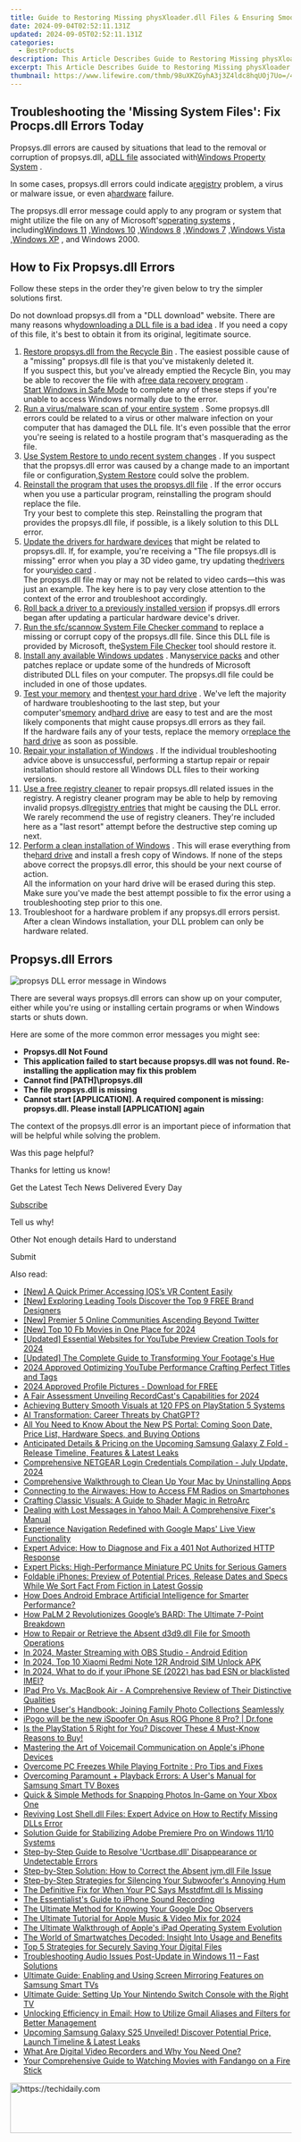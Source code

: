 ```yaml
---
title: Guide to Restoring Missing physXloader.dll Files & Ensuring Smooth Gaming Performance
date: 2024-09-04T02:52:11.131Z
updated: 2024-09-05T02:52:11.131Z
categories:
  - BestProducts
description: This Article Describes Guide to Restoring Missing physXloader.dll Files & Ensuring Smooth Gaming Performance
excerpt: This Article Describes Guide to Restoring Missing physXloader.dll Files & Ensuring Smooth Gaming Performance
thumbnail: https://www.lifewire.com/thmb/98uXKZGyhA3j3Z4ldc8hqUOj7Uo=/400x300/filters:no_upscale():max_bytes(150000):strip_icc():format(webp)/physxloader-dll-error-071b929286084f269c0ef0d403084f57.jpg
---
```


## Troubleshooting the 'Missing System Files': Fix Procps.dll Errors Today
 Propsys.dll errors are caused by situations that lead to the removal or corruption of propsys.dll, a[DLL file](https://www.lifewire.com/what-is-a-dll-file-2625852) associated with[Windows Property System](https://learn.microsoft.com/en-us/windows/win32/api/%5Fproperties/) .

 In some cases, propsys.dll errors could indicate a[registry](https://www.lifewire.com/windows-registry-2625992) problem, a virus or malware issue, or even a[hardware](https://www.lifewire.com/computer-hardware-2625895) failure.

 The propsys.dll error message could apply to any program or system that might utilize the file on any of Microsoft's[operating systems](https://www.lifewire.com/operating-systems-2625912) , including[Windows 11](https://www.lifewire.com/windows-11-5188930) ,[Windows 10](https://www.lifewire.com/windows-10-2626217) ,[Windows 8](https://www.lifewire.com/windows-8-2626235) ,[Windows 7](https://www.lifewire.com/windows-7-2626265) ,[Windows Vista](https://www.lifewire.com/windows-vista-2626311) ,[Windows XP](https://www.lifewire.com/windows-xp-2626354) , and Windows 2000.

## How to Fix Propsys.dll Errors

 Follow these steps in the order they're given below to try the simpler solutions first.

 Do not download propsys.dll from a "DLL download" website. There are many reasons why[downloading a DLL file is a bad idea](https://www.lifewire.com/important-reasons-not-to-download-dll-files-2624455) . If you need a copy of this file, it's best to obtain it from its original, legitimate source.

1. [Restore propsys.dll from the Recycle Bin](https://www.lifewire.com/how-to-restore-deleted-files-from-the-recycle-bin-2624515) . The easiest possible cause of a "missing" propsys.dll file is that you've mistakenly deleted it.  
 If you suspect this, but you've already emptied the Recycle Bin, you may be able to recover the file with a[free data recovery program](https://www.lifewire.com/free-data-recovery-software-tools-2622893) .  
[Start Windows in Safe Mode](https://www.lifewire.com/how-do-i-start-windows-in-safe-mode-2624480) to complete any of these steps if you're unable to access Windows normally due to the error.
2. [Run a virus/malware scan of your entire system](https://www.lifewire.com/properly-scan-your-computer-for-viruses-and-other-malware-2624526) . Some propsys.dll errors could be related to a virus or other malware infection on your computer that has damaged the DLL file. It's even possible that the error you're seeing is related to a hostile program that's masquerading as the file.
3. [Use System Restore to undo recent system changes](https://www.lifewire.com/how-to-use-system-restore-in-windows-2626131) . If you suspect that the propsys.dll error was caused by a change made to an important file or configuration,[System Restore](https://www.lifewire.com/what-is-system-restore-2626022) could solve the problem.
4. [Reinstall the program that uses the propsys.dll file](https://www.lifewire.com/what-is-the-proper-way-to-reinstall-a-software-program-2624478) . If the error occurs when you use a particular program, reinstalling the program should replace the file.  
 Try your best to complete this step. Reinstalling the program that provides the propsys.dll file, if possible, is a likely solution to this DLL error.
5. [Update the drivers for hardware devices](https://www.lifewire.com/how-to-update-drivers-in-windows-2619214) that might be related to propsys.dll. If, for example, you're receiving a "The file propsys.dll is missing" error when you play a 3D video game, try updating the[drivers](https://www.lifewire.com/what-is-a-device-driver-2625796) for your[video card](https://www.lifewire.com/what-is-a-video-card-2618161) .  
 The propsys.dll file may or may not be related to video cards—this was just an example. The key here is to pay very close attention to the context of the error and troubleshoot accordingly.
6. [Roll back a driver to a previously installed version](https://www.lifewire.com/how-to-roll-back-a-driver-in-windows-2619217) if propsys.dll errors began after updating a particular hardware device's driver.
7. [Run the sfc/scannow System File Checker command](https://www.lifewire.com/how-to-use-sfc-scannow-to-repair-windows-system-files-2626161) to replace a missing or corrupt copy of the propsys.dll file. Since this DLL file is provided by Microsoft, the[System File Checker](https://www.lifewire.com/sfc-command-system-file-checker-2626020) tool should restore it.
8. [Install any available Windows updates](https://www.lifewire.com/how-to-check-for-install-windows-updates-2624596) . Many[service packs](https://www.lifewire.com/what-is-a-service-pack-2626010) and other patches replace or update some of the hundreds of Microsoft distributed DLL files on your computer. The propsys.dll file could be included in one of those updates.
9. [Test your memory](https://www.lifewire.com/free-memory-test-programs-2626178) and then[test your hard drive](https://www.lifewire.com/free-hard-drive-testing-programs-2626183) . We've left the majority of hardware troubleshooting to the last step, but your computer's[memory](https://www.lifewire.com/what-is-random-access-memory-ram-2618159) and[hard drive](https://www.lifewire.com/what-is-a-hard-disk-drive-2618152) are easy to test and are the most likely components that might cause propsys.dll errors as they fail.  
 If the hardware fails any of your tests, replace the memory or[replace the hard drive](https://www.lifewire.com/how-to-replace-a-hard-drive-2626200) as soon as possible.
10. [Repair your installation of Windows](https://www.lifewire.com/how-do-i-automatically-repair-windows-problems-2624907) . If the individual troubleshooting advice above is unsuccessful, performing a startup repair or repair installation should restore all Windows DLL files to their working versions.
11. [Use a free registry cleaner](https://www.lifewire.com/free-registry-cleaners-2626176) to repair propsys.dll related issues in the registry. A registry cleaner program may be able to help by removing invalid propsys.dll[registry entries](https://www.lifewire.com/what-is-a-registry-key-2625999) that might be causing the DLL error.  
 We rarely recommend the use of registry cleaners. They're included here as a "last resort" attempt before the destructive step coming up next.
12. [Perform a clean installation of Windows](https://www.lifewire.com/how-to-clean-install-windows-2624904) . This will erase everything from the[hard drive](https://www.lifewire.com/what-is-a-hard-disk-drive-2618152) and install a fresh copy of Windows. If none of the steps above correct the propsys.dll error, this should be your next course of action.  
 All the information on your hard drive will be erased during this step. Make sure you've made the best attempt possible to fix the error using a troubleshooting step prior to this one.
13. Troubleshoot for a hardware problem if any propsys.dll errors persist. After a clean Windows installation, your DLL problem can only be hardware related.

## Propsys.dll Errors

![propsys DLL error message in Windows](https://www.lifewire.com/thmb/azydO7i7OyBn-L6my-fadrGHLe8=/1500x0/filters:no_upscale():max_bytes(150000):strip_icc():format(webp)/propsys-dll-error-message-5aeb4dedba61770036a38da4.png)

 There are several ways propsys.dll errors can show up on your computer, either while you're using or installing certain programs or when Windows starts or shuts down.

 Here are some of the more common error messages you might see:

* **Propsys.dll Not Found**
* **This application failed to start because propsys.dll was not found. Re-installing the application may fix this problem**
* **Cannot find \[PATH\]\\propsys.dll**
* **The file propsys.dll is missing**
* **Cannot start \[APPLICATION\]. A required component is missing: propsys.dll. Please install \[APPLICATION\] again**

 The context of the propsys.dll error is an important piece of information that will be helpful while solving the problem.

Was this page helpful?

Thanks for letting us know!

 Get the Latest Tech News Delivered Every Day

[Subscribe](https://www.lifewire.com/#)

Tell us why!

 Other  Not enough details  Hard to understand

 Submit

<ins class="adsbygoogle"
     style="display:block"
     data-ad-format="autorelaxed"
     data-ad-client="ca-pub-7571918770474297"
     data-ad-slot="1223367746"></ins>



<ins class="adsbygoogle"
     style="display:block"
     data-ad-client="ca-pub-7571918770474297"
     data-ad-slot="8358498916"
     data-ad-format="auto"
     data-full-width-responsive="true"></ins>

<span class="atpl-alsoreadstyle">Also read:</span>
<div><ul>
<li><a href="https://extra-hints.techidaily.com/new-a-quick-primer-accessing-ioss-vr-content-easily/"><u>[New] A Quick Primer  Accessing IOS’s VR Content Easily</u></a></li>
<li><a href="https://youtube-stream.techidaily.com/new-exploring-leading-tools-discover-the-top-9-free-brand-designers/"><u>[New] Exploring Leading Tools  Discover the Top 9 FREE Brand Designers</u></a></li>
<li><a href="https://twitter-videos.techidaily.com/new-premier-5-online-communities-ascending-beyond-twitter/"><u>[New] Premier 5 Online Communities Ascending Beyond Twitter</u></a></li>
<li><a href="https://facebook-video-content.techidaily.com/new-top-10-fb-movies-in-one-place-for-2024/"><u>[New] Top 10 Fb Movies in One Place for 2024</u></a></li>
<li><a href="https://youtube-data.techidaily.com/ed-essential-websites-for-youtube-preview-creation-tools-for-2024/"><u>[Updated] Essential Websites for YouTube Preview Creation Tools for 2024</u></a></li>
<li><a href="https://some-skills.techidaily.com/updated-the-complete-guide-to-transforming-your-footages-hue/"><u>[Updated] The Complete Guide to Transforming Your Footage's Hue</u></a></li>
<li><a href="https://youtube-help.techidaily.com/2024-approved-optimizing-youtube-performance-crafting-perfect-titles-and-tags/"><u>2024 Approved  Optimizing YouTube Performance  Crafting Perfect Titles and Tags</u></a></li>
<li><a href="https://youtube-stream.techidaily.com/2024-approved-profile-pictures-download-for-free/"><u>2024 Approved  Profile Pictures - Download for FREE</u></a></li>
<li><a href="https://desktop-recording.techidaily.com/a-fair-assessment-unveiling-recordcasts-capabilities-for-2024/"><u>A Fair Assessment  Unveiling RecordCast's Capabilities for 2024</u></a></li>
<li><a href="https://tech-recovery.techidaily.com/achieving-buttery-smooth-visuals-at-120-fps-on-playstation-5-systems/"><u>Achieving Buttery Smooth Visuals at 120 FPS on PlayStation 5 Systems</u></a></li>
<li><a href="https://tech-savvy.techidaily.com/ai-transformation-career-threats-by-chatgpt/"><u>AI Transformation: Career Threats by ChatGPT?</u></a></li>
<li><a href="https://tech-recovery.techidaily.com/all-you-need-to-know-about-the-new-ps-portal-coming-soon-date-price-list-hardware-specs-and-buying-options/"><u>All You Need to Know About the New PS Portal: Coming Soon Date, Price List, Hardware Specs, and Buying Options</u></a></li>
<li><a href="https://tech-recovery.techidaily.com/anticipated-details-and-pricing-on-the-upcoming-samsung-galaxy-z-fold-release-timeline-features-and-latest-leaks/"><u>Anticipated Details & Pricing on the Upcoming Samsung Galaxy Z Fold - Release Timeline, Features & Latest Leaks</u></a></li>
<li><a href="https://tech-recovery.techidaily.com/comprehensive-netgear-login-credentials-compilation-july-update-2024/"><u>Comprehensive NETGEAR Login Credentials Compilation - July Update, 2024</u></a></li>
<li><a href="https://tech-recovery.techidaily.com/comprehensive-walkthrough-to-clean-up-your-mac-by-uninstalling-apps/"><u>Comprehensive Walkthrough to Clean Up Your Mac by Uninstalling Apps</u></a></li>
<li><a href="https://tech-recovery.techidaily.com/connecting-to-the-airwaves-how-to-access-fm-radios-on-smartphones/"><u>Connecting to the Airwaves: How to Access FM Radios on Smartphones</u></a></li>
<li><a href="https://windows11.techidaily.com/crafting-classic-visuals-a-guide-to-shader-magic-in-retroarc/"><u>Crafting Classic Visuals: A Guide to Shader Magic in RetroArc</u></a></li>
<li><a href="https://tech-recovery.techidaily.com/dealing-with-lost-messages-in-yahoo-mail-a-comprehensive-fixers-manual/"><u>Dealing with Lost Messages in Yahoo Mail: A Comprehensive Fixer's Manual</u></a></li>
<li><a href="https://tech-recovery.techidaily.com/experience-navigation-redefined-with-google-maps-live-view-functionality/"><u>Experience Navigation Redefined with Google Maps' Live View Functionality</u></a></li>
<li><a href="https://tech-recovery.techidaily.com/expert-advice-how-to-diagnose-and-fix-a-401-not-authorized-http-response/"><u>Expert Advice: How to Diagnose and Fix a 401 Not Authorized HTTP Response</u></a></li>
<li><a href="https://tech-recovery.techidaily.com/expert-picks-high-performance-miniature-pc-units-for-serious-gamers/"><u>Expert Picks: High-Performance Miniature PC Units for Serious Gamers</u></a></li>
<li><a href="https://tech-recovery.techidaily.com/foldable-iphones-preview-of-potential-prices-release-dates-and-specs-while-we-sort-fact-from-fiction-in-latest-gossip/"><u>Foldable iPhones: Preview of Potential Prices, Release Dates and Specs While We Sort Fact From Fiction in Latest Gossip</u></a></li>
<li><a href="https://tech-recovery.techidaily.com/how-does-android-embrace-artificial-intelligence-for-smarter-performance/"><u>How Does Android Embrace Artificial Intelligence for Smarter Performance?</u></a></li>
<li><a href="https://tech-revival.techidaily.com/how-palm-2-revolutionizes-googles-bard-the-ultimate-7-point-breakdown/"><u>How PaLM 2 Revolutionizes Google’s BARD: The Ultimate 7-Point Breakdown</u></a></li>
<li><a href="https://tech-recovery.techidaily.com/how-to-repair-or-retrieve-the-absent-d3d9dll-file-for-smooth-operations/"><u>How to Repair or Retrieve the Absent d3d9.dll File for Smooth Operations</u></a></li>
<li><a href="https://video-capture.techidaily.com/in-2024-master-streaming-with-obs-studio-android-edition/"><u>In 2024, Master Streaming with OBS Studio - Android Edition</u></a></li>
<li><a href="https://sim-unlock.techidaily.com/in-2024-top-10-xiaomi-redmi-note-12r-android-sim-unlock-apk-by-drfone-android/"><u>In 2024, Top 10 Xiaomi Redmi Note 12R Android SIM Unlock APK</u></a></li>
<li><a href="https://sim-unlock.techidaily.com/in-2024-what-to-do-if-your-iphone-se-2022-has-bad-esn-or-blacklisted-imei-by-drfone-ios/"><u>In 2024, What to do if your iPhone SE (2022) has bad ESN or blacklisted IMEI?</u></a></li>
<li><a href="https://tech-recovery.techidaily.com/ipad-pro-vs-macbook-air-a-comprehensive-review-of-their-distinctive-qualities/"><u>IPad Pro Vs. MacBook Air - A Comprehensive Review of Their Distinctive Qualities</u></a></li>
<li><a href="https://tech-recovery.techidaily.com/iphone-users-handbook-joining-family-photo-collections-seamlessly/"><u>IPhone User's Handbook: Joining Family Photo Collections Seamlessly</u></a></li>
<li><a href="https://android-pokemon-go.techidaily.com/ipogo-will-be-the-new-ispoofer-on-asus-rog-phone-8-pro-drfone-by-drfone-virtual-android/"><u>iPogo will be the new iSpoofer On Asus ROG Phone 8 Pro? | Dr.fone</u></a></li>
<li><a href="https://tech-recovery.techidaily.com/is-the-playstation-5-right-for-you-discover-these-4-must-know-reasons-to-buy/"><u>Is the PlayStation 5 Right for You? Discover These 4 Must-Know Reasons to Buy!</u></a></li>
<li><a href="https://tech-recovery.techidaily.com/mastering-the-art-of-voicemail-communication-on-apples-iphone-devices/"><u>Mastering the Art of Voicemail Communication on Apple's iPhone Devices</u></a></li>
<li><a href="https://win-blog.techidaily.com/overcome-pc-freezes-while-playing-fortnite-pro-tips-and-fixes/"><u>Overcome PC Freezes While Playing Fortnite : Pro Tips and Fixes</u></a></li>
<li><a href="https://tech-recovery.techidaily.com/overcoming-paramount-plus-playback-errors-a-users-manual-for-samsung-smart-tv-boxes/"><u>Overcoming Paramount + Playback Errors: A User's Manual for Samsung Smart TV Boxes</u></a></li>
<li><a href="https://tech-recovery.techidaily.com/quick-and-simple-methods-for-snapping-photos-in-game-on-your-xbox-one/"><u>Quick & Simple Methods for Snapping Photos In-Game on Your Xbox One</u></a></li>
<li><a href="https://tech-recovery.techidaily.com/reviving-lost-shelldll-files-expert-advice-on-how-to-rectify-missing-dlls-error/"><u>Reviving Lost Shell.dll Files: Expert Advice on How to Rectify Missing DLLs Error</u></a></li>
<li><a href="https://win-answers.techidaily.com/solution-guide-for-stabilizing-adobe-premiere-pro-on-windows-1110-systems/"><u>Solution Guide for Stabilizing Adobe Premiere Pro on Windows 11/10 Systems</u></a></li>
<li><a href="https://tech-recovery.techidaily.com/step-by-step-guide-to-resolve-ucrtbasedll-disappearance-or-undetectable-errors/"><u>Step-by-Step Guide to Resolve 'Ucrtbase.dll' Disappearance or Undetectable Errors</u></a></li>
<li><a href="https://tech-recovery.techidaily.com/step-by-step-solution-how-to-correct-the-absent-jvmdll-file-issue/"><u>Step-by-Step Solution: How to Correct the Absent jvm.dll File Issue</u></a></li>
<li><a href="https://tech-recovery.techidaily.com/step-by-step-strategies-for-silencing-your-subwoofers-annoying-hum/"><u>Step-by-Step Strategies for Silencing Your Subwoofer's Annoying Hum</u></a></li>
<li><a href="https://tech-recovery.techidaily.com/the-definitive-fix-for-when-your-pc-says-msstdfmtdll-is-missing/"><u>The Definitive Fix for When Your PC Says Msstdfmt.dll Is Missing</u></a></li>
<li><a href="https://screen-capture.techidaily.com/the-essentialists-guide-to-iphone-sound-recording/"><u>The Essentialist's Guide to iPhone Sound Recording</u></a></li>
<li><a href="https://tech-recovery.techidaily.com/the-ultimate-method-for-knowing-your-google-doc-observers/"><u>The Ultimate Method for Knowing Your Google Doc Observers</u></a></li>
<li><a href="https://some-approaches.techidaily.com/the-ultimate-tutorial-for-apple-music-and-video-mix-for-2024/"><u>The Ultimate Tutorial for Apple Music & Video Mix for 2024</u></a></li>
<li><a href="https://techno-recovery.techidaily.com/the-ultimate-walkthrough-of-apples-ipad-operating-system-evolution/"><u>The Ultimate Walkthrough of Apple's iPad Operating System Evolution</u></a></li>
<li><a href="https://tech-recovery.techidaily.com/the-world-of-smartwatches-decoded-insight-into-usage-and-benefits/"><u>The World of Smartwatches Decoded: Insight Into Usage and Benefits</u></a></li>
<li><a href="https://tech-recovery.techidaily.com/top-5-strategies-for-securely-saving-your-digital-files/"><u>Top 5 Strategies for Securely Saving Your Digital Files</u></a></li>
<li><a href="https://sound-issues.techidaily.com/1723015367066-troubleshooting-audio-issues-post-update-in-windows-11-fast-solutions/"><u>Troubleshooting Audio Issues Post-Update in Windows 11 – Fast Solutions</u></a></li>
<li><a href="https://tech-recovery.techidaily.com/ultimate-guide-enabling-and-using-screen-mirroring-features-on-samsung-smart-tvs/"><u>Ultimate Guide: Enabling and Using Screen Mirroring Features on Samsung Smart TVs</u></a></li>
<li><a href="https://tech-recovery.techidaily.com/ultimate-guide-setting-up-your-nintendo-switch-console-with-the-right-tv/"><u>Ultimate Guide: Setting Up Your Nintendo Switch Console with the Right TV</u></a></li>
<li><a href="https://tech-recovery.techidaily.com/unlocking-efficiency-in-email-how-to-utilize-gmail-aliases-and-filters-for-better-management/"><u>Unlocking Efficiency in Email: How to Utilize Gmail Aliases and Filters for Better Management</u></a></li>
<li><a href="https://tech-recovery.techidaily.com/1722900382687-upcoming-samsung-galaxy-s25-unveiled-discover-potential-price-launch-timeline-and-latest-leaks/"><u>Upcoming Samsung Galaxy S25 Unveiled! Discover Potential Price, Launch Timeline & Latest Leaks</u></a></li>
<li><a href="https://tech-recovery.techidaily.com/what-are-digital-video-recorders-and-why-you-need-one/"><u>What Are Digital Video Recorders and Why You Need One?</u></a></li>
<li><a href="https://tech-recovery.techidaily.com/your-comprehensive-guide-to-watching-movies-with-fandango-on-a-fire-stick/"><u>Your Comprehensive Guide to Watching Movies with Fandango on a Fire Stick</u></a></li>
</ul></div>

<!-- affiliate ads begin -->
<a href="https://appsumo.8odi.net/c/5597632/2087409/7443" target="_top" id="2087409">
  <img src="//a.impactradius-go.com/display-ad/7443-2087409" border="0" alt="https://techidaily.com" width="728" height="90"/>
</a>
<img height="0" width="0" src="https://appsumo.8odi.net/i/5597632/2087409/7443" style="position:absolute;visibility:hidden;" border="0" />
<!-- affiliate ads end -->
